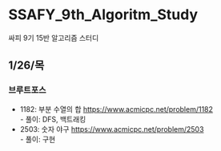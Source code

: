 # SSAFY_9th_Algoritm_Study
싸피 9기 15반 알고리즘 스터디

## 1/26/목
### 브루트포스
- 1182: 부분 수열의 합 https://www.acmicpc.net/problem/1182 <br> - 풀이: DFS, 백트래킹
- 2503: 숫자 야구 https://www.acmicpc.net/problem/2503 <br> - 풀이: 구현



